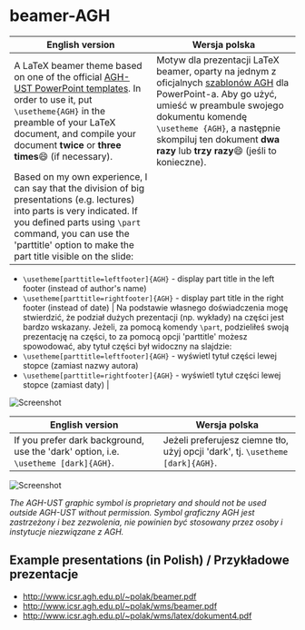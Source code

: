 # beamer-AGH
| English version | Wersja polska |
|-----------------|---------------|
|A LaTeX beamer theme based on one of the official [AGH-UST PowerPoint templates](http://www.agh.edu.pl/en/university/agh-ust-visual-identity/presentation-templates/). In order to use it, put `\usetheme{AGH}` in the preamble of your LaTeX document, and compile your document **twice** or **three times**:smile: (if necessary).|Motyw dla prezentacji LaTeX beamer, oparty na jednym z oficjalnych [szablonów AGH](http://www.agh.edu.pl/uczelnia/system-identyfikacji-wizualnej/szablon-prezentacji/) dla PowerPoint-a. Aby go użyć, umieść w preambule swojego dokumentu komendę `\usetheme {AGH}`, a następnie skompiluj ten dokument **dwa razy** lub **trzy razy**:smile: (jeśli to konieczne).|
|Based on my own experience, I can say that the division of big presentations (e.g. lectures) into parts is very indicated.  If you defined parts using `\part` command, you can use the 'parttitle' option to make the part title visible on the slide:
* `\usetheme[parttitle=leftfooter]{AGH}` - display part title in the left footer (instead of author's name)
* `\usetheme[parttitle=rightfooter]{AGH}` - display part title in the right footer (instead of date) | Na podstawie własnego doświadczenia mogę stwierdzić, że podział dużych prezentacji (np. wykłady) na części jest bardzo wskazany. Jeżeli, za pomocą komendy `\part`, podzieliłeś swoją prezentację na części, to za pomocą opcji 'parttitle' możesz spowodować, aby tytuł części był widoczny na slajdzie:
* `\usetheme[parttitle=leftfooter]{AGH}` - wyświetl tytuł części  lewej stopce (zamiast nazwy autora)
* `\usetheme[parttitle=rightfooter]{AGH}` - wyświetl tytuł części  lewej stopce (zamiast daty) |

![Screenshot](http://www.icsr.agh.edu.pl/~polak/wms/beamer-AGH.big.png "Title slide")

| English version | Wersja polska |
|-----------------|---------------|
|If you prefer dark background, use the 'dark' option, i.e. `\usetheme [dark]{AGH}`.|Jeżeli preferujesz ciemne tło, użyj opcji 'dark', tj. `\usetheme [dark]{AGH}`.|

![Screenshot](http://www.icsr.agh.edu.pl/~polak/wms/beamer-AGH-dark.big.png "Title slide - dark version")

*The AGH-UST graphic symbol is proprietary and should not be used outside AGH-UST without permission.*
*Symbol graficzny AGH jest zastrzeżony i bez zezwolenia, nie powinien być stosowany przez osoby i instytucje niezwiązane z AGH.*
  
## Example presentations (in Polish) / Przykładowe prezentacje
* <http://www.icsr.agh.edu.pl/~polak/beamer.pdf>
* <http://www.icsr.agh.edu.pl/~polak/wms/beamer.pdf>
* <http://www.icsr.agh.edu.pl/~polak/wms/latex/dokument4.pdf>
